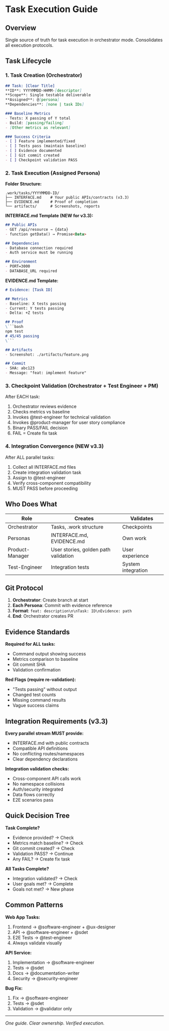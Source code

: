 # Task Execution Guide

## Overview
Single source of truth for task execution in orchestrator mode. Consolidates all execution protocols.

## Task Lifecycle

### 1. Task Creation (Orchestrator)
```markdown
## Task: [Clear Title]
**ID**: YYYYMMDD-HHMM-[descriptor]
**Scope**: Single testable deliverable
**Assigned**: @[persona]
**Dependencies**: [none | task IDs]

### Baseline Metrics
- Tests: X passing of Y total
- Build: [passing/failing]
- [Other metrics as relevant]

### Success Criteria
- [ ] Feature implemented/fixed
- [ ] Tests pass (maintain baseline)
- [ ] Evidence documented
- [ ] Git commit created
- [ ] Checkpoint validation PASS
```

### 2. Task Execution (Assigned Persona)

**Folder Structure:**
```
.work/tasks/YYYYMMDD-ID/
├── INTERFACE.md    # Your public APIs/contracts (v3.3)
├── EVIDENCE.md     # Proof of completion
└── artifacts/      # Screenshots, reports
```

**INTERFACE.md Template (NEW for v3.3):**
```markdown
## Public APIs
- GET /api/resource → {data}
- function getData() → Promise<Data>

## Dependencies
- Database connection required
- Auth service must be running

## Environment
- PORT=3000
- DATABASE_URL required
```

**EVIDENCE.md Template:**
```markdown
# Evidence: [Task ID]

## Metrics
- Baseline: X tests passing
- Current: Y tests passing
- Delta: +Z tests

## Proof
\```bash
npm test
# 45/45 passing
\```

## Artifacts
- Screenshot: ./artifacts/feature.png

## Commit
- SHA: abc123
- Message: "feat: implement feature"
```

### 3. Checkpoint Validation (Orchestrator + Test Engineer + PM)

After EACH task:
1. Orchestrator reviews evidence
2. Checks metrics vs baseline
3. Invokes @test-engineer for technical validation
4. Invokes @product-manager for user story compliance
5. Binary PASS/FAIL decision
6. FAIL = Create fix task

### 4. Integration Convergence (NEW v3.3)

After ALL parallel tasks:
1. Collect all INTERFACE.md files
2. Create integration validation task
3. Assign to @test-engineer
4. Verify cross-component compatibility
5. MUST PASS before proceeding

## Who Does What

| Role | Creates | Validates |
|------|---------|-----------|
| Orchestrator | Tasks, .work structure | Checkpoints |
| Personas | INTERFACE.md, EVIDENCE.md | Own work |
| Product-Manager | User stories, golden path validation | User experience |
| Test-Engineer | Integration tests | System integration |

## Git Protocol

1. **Orchestrator**: Create branch at start
2. **Each Persona**: Commit with evidence reference
3. **Format**: `feat: description\n\nTask: ID\nEvidence: path`
4. **End**: Orchestrator creates PR

## Evidence Standards

**Required for ALL tasks:**
- Command output showing success
- Metrics comparison to baseline
- Git commit SHA
- Validation confirmation

**Red Flags (require re-validation):**
- "Tests passing" without output
- Changed test counts
- Missing command results
- Vague success claims

## Integration Requirements (v3.3)

**Every parallel stream MUST provide:**
- INTERFACE.md with public contracts
- Compatible API definitions
- No conflicting routes/namespaces
- Clear dependency declarations

**Integration validation checks:**
- Cross-component API calls work
- No namespace collisions
- Auth/security integrated
- Data flows correctly
- E2E scenarios pass

## Quick Decision Tree

**Task Complete?**
- Evidence provided? → Check
- Metrics match baseline? → Check  
- Git commit created? → Check
- Validation PASS? → Continue
- Any FAIL? → Create fix task

**All Tasks Complete?**
- Integration validated? → Check
- User goals met? → Complete
- Goals not met? → New phase

## Common Patterns

**Web App Tasks:**
1. Frontend → @software-engineer + @ux-designer
2. API → @software-engineer + @sdet
3. E2E Tests → @test-engineer
4. Always validate visually

**API Service:**
1. Implementation → @software-engineer
2. Tests → @sdet
3. Docs → @documentation-writer
4. Security → @security-engineer

**Bug Fix:**
1. Fix → @software-engineer
2. Tests → @sdet
3. Validation → @validator only

---
*One guide. Clear ownership. Verified execution.*